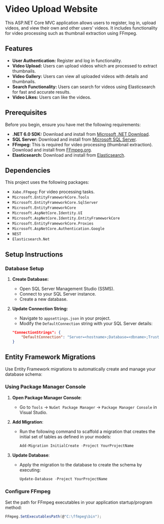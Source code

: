# Video Upload Website

This ASP.NET Core MVC application allows users to register, log in, upload videos, and view their own and other users' videos. It includes functionality for video processing such as thumbnail extraction using FFmpeg.

## Features

- **User Authentication:** Register and log in functionality.
- **Video Upload:** Users can upload videos which are processed to extract thumbnails.
- **Video Gallery:** Users can view all uploaded videos with details and thumbnails.
- **Search Functionality:** Users can search for videos using Elasticsearch for fast and accurate results.
- **Video Likes:** Users can like the videos.

## Prerequisites

Before you begin, ensure you have met the following requirements:
- **.NET 6.0 SDK:** Download and install from [Microsoft .NET Download](https://dotnet.microsoft.com/en-us/download/dotnet/6.0).
- **SQL Server:** Download and install from [Microsoft SQL Server](https://www.microsoft.com/en-us/sql-server/sql-server-downloads).
- **FFmpeg:** This is required for video processing (thumbnail extraction). Download and install from [FFmpeg.org](https://ffmpeg.org/download.html).
- **Elasticsearch:** Download and install from [Elasticsearch](https://www.elastic.co/elasticsearch).

## Dependencies

This project uses the following packages:
- `Xabe.FFmpeg`: For video processing tasks.
- `Microsoft.EntityFrameworkCore.Tools`
- `Microsoft.EntityFrameworkCore.SqlServer`
- `Microsoft.EntityFrameworkCore`
- `Microsoft.AspNetCore.Identity.UI`
- `Microsoft.AspNetCore.Identity.EntityFrameworkCore`
- `Microsoft.EntityFrameworkCore.Proxies`
- `Microsoft.AspNetCore.Authentication.Google`
- `NEST`
- `Elasticsearch.Net`

## Setup Instructions

### Database Setup

1. **Create Database:**
   - Open SQL Server Management Studio (SSMS).
   - Connect to your SQL Server instance.
   - Create a new database.

2. **Update Connection String:**
   - Navigate to `appsettings.json` in your project.
   - Modify the `DefaultConnection` string with your SQL Server details:

    ```json
    "ConnectionStrings": {
        "DefaultConnection": "Server=<hostname>;Database=<dbname>;Trusted_Connection=True;MultipleActiveResultSets=true"
    }
    ```

## Entity Framework Migrations

Use Entity Framework migrations to automatically create and manage your database schema:

### Using Package Manager Console

1. **Open Package Manager Console**:
   - Go to `Tools` → `NuGet Package Manager` → `Package Manager Console` in Visual Studio.

2. **Add Migration**:
   - Run the following command to scaffold a migration that creates the initial set of tables as defined in your models:
     ```powershell
     Add-Migration InitialCreate -Project YourProjectName
     ```

3. **Update Database**:
   - Apply the migration to the database to create the schema by executing:
     ```powershell
     Update-Database -Project YourProjectName
     ```


### Configure FFmpeg

Set the path for FFmpeg executables in your application startup/program method:

```csharp
FFmpeg.SetExecutablesPath(@"C:\ffmpeg\bin");
